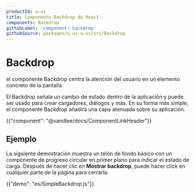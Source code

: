 ```yaml
---
productId: u-ui
title: Componente Backdrop de React
components: Backdrop
githubLabel: 'component: backdrop'
githubSource: packages/u_ui-u-ui/src/Backdrop
---
```


# Backdrop

<p class="description">el componente Backdrop centra la atención del usuario en un elemento concreto de la pantalla.</p>

El Backdrop señala un cambio de estado dentro de la aplicación y puede ser usado para crear cargadores, diálogos y más.
En su forma más simple, el componente Backdrop añadirá una capa atenuada sobre su aplicación.

{{"component": "@vandlee/docs/ComponentLinkHeader"}}

## Ejemplo

La siguiente demostración muestra un telón de fondo básico con un componente de progreso circular en primer plano para indicar el estado de carga.
Después de hacer clic en **Mostrar backdrop**, puede hacer click en cualquier parte de la página para cerrarla.

{{"demo": "es/SimpleBackdrop.js"}}